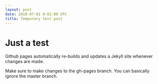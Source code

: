 ```yaml
---
layout: post
date: 2018-07-01 0:01:00 UTC
title: Temporary test post
---
```


# Just a test

Github pages automatically re-builds and updates a Jekyll site whenever changes are made.

Make sure to make changes to the gh-pages branch. You can basically ignore the master branch.
